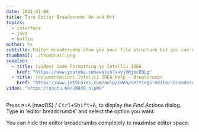 ```yaml
---
date: 2021-01-08
title: Turn Editor Breadcrumbs On and Off
topics:
  - interface
  - java
  - kotlin
author: hs
subtitle: Editor breadcrumbs show you your file structure but you can disable them if they don't work for you.
thumbnail: ./thumbnail.png
seealso:
  - title: (video) Code Formatting in IntelliJ IDEA
    href: "https://www.youtube.com/watch?v=vjVWjocENLg"
  - title: (documentation) IntelliJ IDEA Help - Breadcrumbs
    href: "https://www.jetbrains.com/help/idea/settings-editor-breadcrumbs.html"
video: "https://youtu.be/2W0X0_nlpWo"
---
```


Press <kbd>⌘⇧A</kbd> (macOS) / <kbd>Ctrl+Shift+A</kbd>, to display the _Find Actions_ dialog. Type in 'editor breadcrumbs' and select the option you want.

You can hide the editor breadcrumbs completely to maximise editor space.
